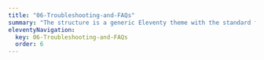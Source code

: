 ```yaml
---
title: "06-Troubleshooting-and-FAQs"
summary: "The structure is a generic Eleventy theme with the standard folder and file names."
eleventyNavigation:
  key: 06-Troubleshooting-and-FAQs
  order: 6
---
```


